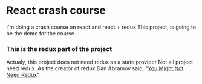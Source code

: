 # React crash course

I'm doing a crash course on react and react + redux
This project, is going to be the demo for the course.

### This is the redux part of the project

Actualy, this project does not need redux as a state  provider
Not all project need redux.
As the creator of redux Dan Abramov said, "[You Might Not Need Redux](https://medium.com/@dan_abramov/you-might-not-need-redux-be46360cf367)"